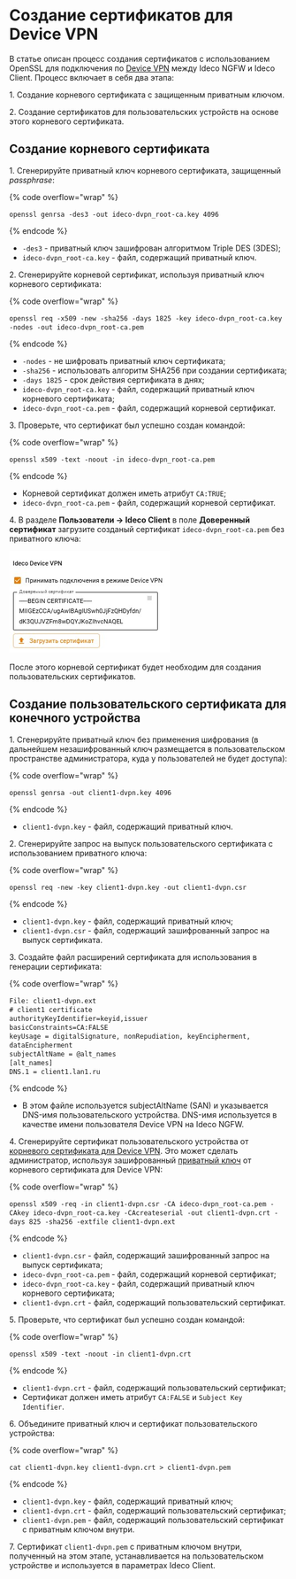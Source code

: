 # Создание сертификатов для Device VPN

В статье описан процесс создания сертификатов с использованием OpenSSL для подключения по [Device VPN](/settings/users/ideco-client/README.md#device-vpn) между Ideco NGFW и Ideco Client. Процесс включает в себя два этапа:

1\. Создание корневого сертификата с защищенным приватным ключом.

2\. Создание сертификатов для пользовательских устройств на основе этого корневого сертификата.

## Создание корневого сертификата

1\. Сгенерируйте приватный ключ корневого сертификата, защищенный _passphrase_:

{% code overflow="wrap" %}
```
openssl genrsa -des3 -out ideco-dvpn_root-ca.key 4096
```
{% endcode %}

* `-des3` - приватный ключ зашифрован алгоритмом Triple DES (3DES);
* `ideco-dvpn_root-ca.key` - файл, содержащий приватный ключ.

2\. Сгенерируйте корневой сертификат, используя приватный ключ корневого сертификата:

{% code overflow="wrap" %}
```
openssl req -x509 -new -sha256 -days 1825 -key ideco-dvpn_root-ca.key -nodes -out ideco-dvpn_root-ca.pem
```
{% endcode %}

* `-nodes` - не шифровать приватный ключ сертификата;
* `-sha256` - использовать алгоритм SHA256 при создании сертификата;
* `-days 1825` - срок действия сертификата в днях;
* `ideco-dvpn_root-ca.key` - файл, содержащий приватный ключ корневого сертификата;
* `ideco-dvpn_root-ca.pem` - файл, содержащий корневой сертификат.

3\. Проверьте, что сертификат был успешно создан командой:

{% code overflow="wrap" %}
```
openssl x509 -text -noout -in ideco-dvpn_root-ca.pem
```
{% endcode %}

* Корневой сертификат должен иметь атрибут `CA:TRUE`;
* `ideco-dvpn_root-ca.pem` - файл, содержащий корневой сертификат.

4\. В разделе **Пользователи -> Ideco Client** в поле **Доверенный сертификат** загрузите созданый сертификат `ideco-dvpn_root-ca.pem` без приватного ключа:

![](/.gitbook/assets/device-vpn.png)

После этого корневой сертификат будет необходим для создания пользовательских сертификатов.

## Создание пользовательского сертификата для конечного устройства

1\. Сгенерируйте приватный ключ без применения шифрования (в дальнейшем незашифрованный ключ размещается в пользовательском пространстве администратора, куда у пользователей не будет доступа):

{% code overflow="wrap" %}
```
openssl genrsa -out client1-dvpn.key 4096
```
{% endcode %}

* `client1-dvpn.key` - файл, содержащий приватный ключ.

2\. Сгенерируйте запрос на выпуск пользовательского сертификата с использованием приватного ключа:

{% code overflow="wrap" %}
```
openssl req -new -key client1-dvpn.key -out client1-dvpn.csr
```
{% endcode %}

* `client1-dvpn.key` - файл, содержащий приватный ключ;
* `client1-dvpn.csr` - файл, содержащий зашифрованный запрос на выпуск сертификата.

3\. Создайте файл расширений сертификата для использования в генерации сертификата:

{% code overflow="wrap" %}
```
File: client1-dvpn.ext
# client1 certificate
authorityKeyIdentifier=keyid,issuer
basicConstraints=CA:FALSE
keyUsage = digitalSignature, nonRepudiation, keyEncipherment, dataEncipherment
subjectAltName = @alt_names
[alt_names]
DNS.1 = client1.lan1.ru
```
{% endcode %}

* В этом файле используется subjectAltName (SAN) и указывается DNS-имя пользовательского устройства. DNS-имя используется в качестве имени пользователя Device VPN на Ideco NGFW.

4\. Сгенерируйте сертификат пользовательского устройства от [корневого сертификата для Device VPN](/settings/users/ideco-client/device-vpn-cert.md#sozdanie-kornevogo-sertifikata). Это может сделать администратор, используя зашифрованный [приватный ключ](/settings/users/ideco-client/device-vpn-cert.md#sozdanie-kornevogo-sertifikata) от корневого сертификата для Device VPN:

{% code overflow="wrap" %}
```
openssl x509 -req -in client1-dvpn.csr -CA ideco-dvpn_root-ca.pem -CAkey ideco-dvpn_root-ca.key -CAcreateserial -out client1-dvpn.crt -days 825 -sha256 -extfile client1-dvpn.ext
```
{% endcode %}

* `client1-dvpn.csr` - файл, содержащий зашифрованный запрос на выпуск сертификата;
* `ideco-dvpn_root-ca.pem` - файл, содержащий корневой сертификат;
* `ideco-dvpn_root-ca.key` - файл, содержащий приватный ключ корневого сертификата;
* `client1-dvpn.crt` - файл, содержащий пользовательский сертификат.

5\. Проверьте, что сертификат был успешно создан командой:

{% code overflow="wrap" %}
```
openssl x509 -text -noout -in client1-dvpn.crt
```
{% endcode %}

* `client1-dvpn.crt` - файл, содержащий пользовательский сертификат;
* Cертификат должен иметь атрибут `CA:FALSE` и `Subject Key Identifier`.

6\. Объедините приватный ключ и сертификат пользовательского устройства:

{% code overflow="wrap" %}
```
cat client1-dvpn.key client1-dvpn.crt > client1-dvpn.pem
```
{% endcode %}

* `client1-dvpn.key` - файл, содержащий приватный ключ;
* `client1-dvpn.crt` - файл, содержащий пользовательский сертификат;
* `client1-dvpn.pem` - файл, содержащий пользовательский сертификат с приватным ключом внутри.


7\. Сертификат `client1-dvpn.pem` с приватным ключом внутри, полученный на этом этапе, устанавливается на пользовательском устройстве и используется в параметрах Ideco Client.
